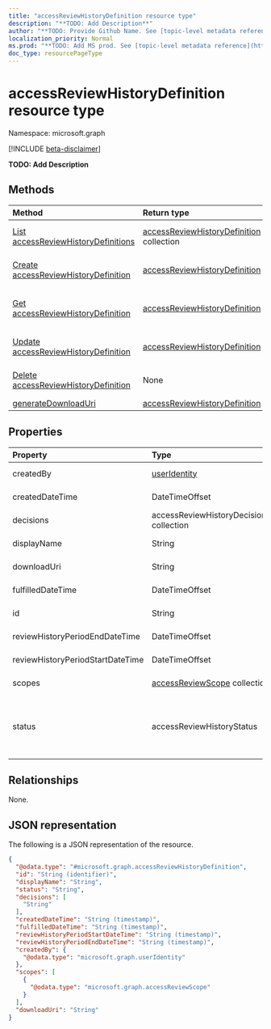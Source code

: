 ```yaml
---
title: "accessReviewHistoryDefinition resource type"
description: "**TODO: Add Description**"
author: "**TODO: Provide Github Name. See [topic-level metadata reference](https://msgo.azurewebsites.net/add/document/guidelines/metadata.html#topic-level-metadata)**"
localization_priority: Normal
ms.prod: "**TODO: Add MS prod. See [topic-level metadata reference](https://msgo.azurewebsites.net/add/document/guidelines/metadata.html#topic-level-metadata)**"
doc_type: resourcePageType
---
```


# accessReviewHistoryDefinition resource type

Namespace: microsoft.graph

[!INCLUDE [beta-disclaimer](../../includes/beta-disclaimer.md)]

**TODO: Add Description**

## Methods
|Method|Return type|Description|
|:---|:---|:---|
|[List accessReviewHistoryDefinitions](../api/accessreviewhistorydefinition-list.md)|[accessReviewHistoryDefinition](../resources/accessreviewhistorydefinition.md) collection|Get a list of the [accessReviewHistoryDefinition](../resources/accessreviewhistorydefinition.md) objects and their properties.|
|[Create accessReviewHistoryDefinition](../api/accessreviewhistorydefinition-create.md)|[accessReviewHistoryDefinition](../resources/accessreviewhistorydefinition.md)|Create a new [accessReviewHistoryDefinition](../resources/accessreviewhistorydefinition.md) object.|
|[Get accessReviewHistoryDefinition](../api/accessreviewhistorydefinition-get.md)|[accessReviewHistoryDefinition](../resources/accessreviewhistorydefinition.md)|Read the properties and relationships of an [accessReviewHistoryDefinition](../resources/accessreviewhistorydefinition.md) object.|
|[Update accessReviewHistoryDefinition](../api/accessreviewhistorydefinition-update.md)|[accessReviewHistoryDefinition](../resources/accessreviewhistorydefinition.md)|Update the properties of an [accessReviewHistoryDefinition](../resources/accessreviewhistorydefinition.md) object.|
|[Delete accessReviewHistoryDefinition](../api/accessreviewhistorydefinition-delete.md)|None|Deletes an [accessReviewHistoryDefinition](../resources/accessreviewhistorydefinition.md) object.|
|[generateDownloadUri](../api/accessreviewhistorydefinition-generatedownloaduri.md)|[accessReviewHistoryDefinition](../resources/accessreviewhistorydefinition.md)|**TODO: Add Description**|

## Properties
|Property|Type|Description|
|:---|:---|:---|
|createdBy|[userIdentity](../resources/useridentity.md)|**TODO: Add Description**|
|createdDateTime|DateTimeOffset|**TODO: Add Description**|
|decisions|accessReviewHistoryDecisionFilter collection|**TODO: Add Description**|
|displayName|String|**TODO: Add Description**|
|downloadUri|String|**TODO: Add Description**|
|fulfilledDateTime|DateTimeOffset|**TODO: Add Description**|
|id|String|**TODO: Add Description**|
|reviewHistoryPeriodEndDateTime|DateTimeOffset|**TODO: Add Description**|
|reviewHistoryPeriodStartDateTime|DateTimeOffset|**TODO: Add Description**|
|scopes|[accessReviewScope](../resources/accessreviewscope.md) collection|**TODO: Add Description**|
|status|accessReviewHistoryStatus|**TODO: Add Description**. Possible values are: `done`, `inprogress`, `error`, `requested`, `unknownFutureValue`.|

## Relationships
None.

## JSON representation
The following is a JSON representation of the resource.
<!-- {
  "blockType": "resource",
  "keyProperty": "id",
  "@odata.type": "microsoft.graph.accessReviewHistoryDefinition",
  "openType": false
}
-->
``` json
{
  "@odata.type": "#microsoft.graph.accessReviewHistoryDefinition",
  "id": "String (identifier)",
  "displayName": "String",
  "status": "String",
  "decisions": [
    "String"
  ],
  "createdDateTime": "String (timestamp)",
  "fulfilledDateTime": "String (timestamp)",
  "reviewHistoryPeriodStartDateTime": "String (timestamp)",
  "reviewHistoryPeriodEndDateTime": "String (timestamp)",
  "createdBy": {
    "@odata.type": "microsoft.graph.userIdentity"
  },
  "scopes": [
    {
      "@odata.type": "microsoft.graph.accessReviewScope"
    }
  ],
  "downloadUri": "String"
}
```


